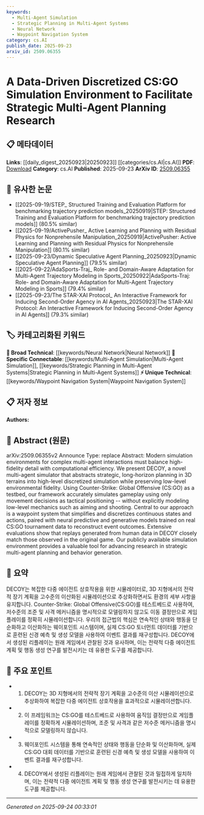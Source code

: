 ```yaml
---
keywords:
  - Multi-Agent Simulation
  - Strategic Planning in Multi-Agent Systems
  - Neural Network
  - Waypoint Navigation System
category: cs.AI
publish_date: 2025-09-23
arxiv_id: 2509.06355
---
```


<!-- KEYWORD_LINKING_METADATA:
{
  "processed_timestamp": "2025-09-24T00:33:01.265994",
  "vocabulary_version": "1.0",
  "selected_keywords": [
    "Multi-Agent Simulation",
    "Strategic Planning in Multi-Agent Systems",
    "Neural Network",
    "Waypoint Navigation System"
  ],
  "rejected_keywords": [],
  "similarity_scores": {
    "Multi-Agent Simulation": 0.82,
    "Strategic Planning in Multi-Agent Systems": 0.84,
    "Neural Network": 0.78,
    "Waypoint Navigation System": 0.79
  },
  "extraction_method": "AI_prompt_based",
  "budget_applied": true,
  "candidates_json": {
    "candidates": [
      {
        "surface": "multi-agent simulator",
        "canonical": "Multi-Agent Simulation",
        "aliases": [
          "multi-agent simulator",
          "multi-agent environment"
        ],
        "category": "specific_connectable",
        "rationale": "Facilitates connections with research in multi-agent systems and simulation environments.",
        "novelty_score": 0.58,
        "connectivity_score": 0.85,
        "specificity_score": 0.78,
        "link_intent_score": 0.82
      },
      {
        "surface": "strategic multi-agent planning",
        "canonical": "Strategic Planning in Multi-Agent Systems",
        "aliases": [
          "strategic planning",
          "multi-agent planning"
        ],
        "category": "specific_connectable",
        "rationale": "Links to research on strategic decision-making in multi-agent contexts.",
        "novelty_score": 0.65,
        "connectivity_score": 0.88,
        "specificity_score": 0.81,
        "link_intent_score": 0.84
      },
      {
        "surface": "neural predictive and generative models",
        "canonical": "Neural Network",
        "aliases": [
          "predictive models",
          "generative models"
        ],
        "category": "broad_technical",
        "rationale": "Connects with the broader field of neural networks used for prediction and generation.",
        "novelty_score": 0.45,
        "connectivity_score": 0.9,
        "specificity_score": 0.7,
        "link_intent_score": 0.78
      },
      {
        "surface": "waypoint system",
        "canonical": "Waypoint Navigation System",
        "aliases": [
          "waypoint system",
          "navigation system"
        ],
        "category": "unique_technical",
        "rationale": "Unique approach to discretizing continuous states in simulation environments.",
        "novelty_score": 0.72,
        "connectivity_score": 0.65,
        "specificity_score": 0.83,
        "link_intent_score": 0.79
      }
    ],
    "ban_list_suggestions": [
      "CS:GO",
      "gameplay"
    ]
  },
  "decisions": [
    {
      "candidate_surface": "multi-agent simulator",
      "resolved_canonical": "Multi-Agent Simulation",
      "decision": "linked",
      "scores": {
        "novelty": 0.58,
        "connectivity": 0.85,
        "specificity": 0.78,
        "link_intent": 0.82
      }
    },
    {
      "candidate_surface": "strategic multi-agent planning",
      "resolved_canonical": "Strategic Planning in Multi-Agent Systems",
      "decision": "linked",
      "scores": {
        "novelty": 0.65,
        "connectivity": 0.88,
        "specificity": 0.81,
        "link_intent": 0.84
      }
    },
    {
      "candidate_surface": "neural predictive and generative models",
      "resolved_canonical": "Neural Network",
      "decision": "linked",
      "scores": {
        "novelty": 0.45,
        "connectivity": 0.9,
        "specificity": 0.7,
        "link_intent": 0.78
      }
    },
    {
      "candidate_surface": "waypoint system",
      "resolved_canonical": "Waypoint Navigation System",
      "decision": "linked",
      "scores": {
        "novelty": 0.72,
        "connectivity": 0.65,
        "specificity": 0.83,
        "link_intent": 0.79
      }
    }
  ]
}
-->

# A Data-Driven Discretized CS:GO Simulation Environment to Facilitate Strategic Multi-Agent Planning Research

## 📋 메타데이터

**Links**: [[daily_digest_20250923|20250923]] [[categories/cs.AI|cs.AI]]
**PDF**: [Download](https://arxiv.org/pdf/2509.06355.pdf)
**Category**: cs.AI
**Published**: 2025-09-23
**ArXiv ID**: [2509.06355](https://arxiv.org/abs/2509.06355)

## 🔗 유사한 논문
- [[2025-09-19/STEP_ Structured Training and Evaluation Platform for benchmarking trajectory prediction models_20250919|STEP: Structured Training and Evaluation Platform for benchmarking trajectory prediction models]] (80.5% similar)
- [[2025-09-19/ActivePusher_ Active Learning and Planning with Residual Physics for Nonprehensile Manipulation_20250919|ActivePusher: Active Learning and Planning with Residual Physics for Nonprehensile Manipulation]] (80.1% similar)
- [[2025-09-23/Dynamic Speculative Agent Planning_20250923|Dynamic Speculative Agent Planning]] (79.5% similar)
- [[2025-09-22/AdaSports-Traj_ Role- and Domain-Aware Adaptation for Multi-Agent Trajectory Modeling in Sports_20250922|AdaSports-Traj: Role- and Domain-Aware Adaptation for Multi-Agent Trajectory Modeling in Sports]] (79.4% similar)
- [[2025-09-23/The STAR-XAI Protocol_ An Interactive Framework for Inducing Second-Order Agency in AI Agents_20250923|The STAR-XAI Protocol: An Interactive Framework for Inducing Second-Order Agency in AI Agents]] (79.3% similar)

## 🏷️ 카테고리화된 키워드
**🧠 Broad Technical**: [[keywords/Neural Network|Neural Network]]
**🔗 Specific Connectable**: [[keywords/Multi-Agent Simulation|Multi-Agent Simulation]], [[keywords/Strategic Planning in Multi-Agent Systems|Strategic Planning in Multi-Agent Systems]]
**⚡ Unique Technical**: [[keywords/Waypoint Navigation System|Waypoint Navigation System]]

## 📋 저자 정보

**Authors:** 

## 📄 Abstract (원문)

arXiv:2509.06355v2 Announce Type: replace 
Abstract: Modern simulation environments for complex multi-agent interactions must balance high-fidelity detail with computational efficiency. We present DECOY, a novel multi-agent simulator that abstracts strategic, long-horizon planning in 3D terrains into high-level discretized simulation while preserving low-level environmental fidelity. Using Counter-Strike: Global Offensive (CS:GO) as a testbed, our framework accurately simulates gameplay using only movement decisions as tactical positioning -- without explicitly modeling low-level mechanics such as aiming and shooting. Central to our approach is a waypoint system that simplifies and discretizes continuous states and actions, paired with neural predictive and generative models trained on real CS:GO tournament data to reconstruct event outcomes. Extensive evaluations show that replays generated from human data in DECOY closely match those observed in the original game. Our publicly available simulation environment provides a valuable tool for advancing research in strategic multi-agent planning and behavior generation.

## 📝 요약

DECOY는 복잡한 다중 에이전트 상호작용을 위한 시뮬레이터로, 3D 지형에서의 전략적 장기 계획을 고수준의 이산화된 시뮬레이션으로 추상화하면서도 환경의 세부 사항을 유지합니다. Counter-Strike: Global Offensive(CS:GO)를 테스트베드로 사용하여, 저수준의 조준 및 사격 메커니즘을 명시적으로 모델링하지 않고도 이동 결정만으로 게임플레이를 정확히 시뮬레이션합니다. 우리의 접근법의 핵심은 연속적인 상태와 행동을 단순화하고 이산화하는 웨이포인트 시스템이며, 실제 CS:GO 토너먼트 데이터를 기반으로 훈련된 신경 예측 및 생성 모델을 사용하여 이벤트 결과를 재구성합니다. DECOY에서 생성된 리플레이는 원래 게임에서 관찰된 것과 유사하며, 이는 전략적 다중 에이전트 계획 및 행동 생성 연구를 발전시키는 데 유용한 도구를 제공합니다.

## 🎯 주요 포인트

- 1. DECOY는 3D 지형에서의 전략적 장기 계획을 고수준의 이산 시뮬레이션으로 추상화하여 복잡한 다중 에이전트 상호작용을 효과적으로 시뮬레이션합니다.
- 2. 이 프레임워크는 CS:GO를 테스트베드로 사용하여 움직임 결정만으로 게임플레이를 정확하게 시뮬레이션하며, 조준 및 사격과 같은 저수준 메커니즘을 명시적으로 모델링하지 않습니다.
- 3. 웨이포인트 시스템을 통해 연속적인 상태와 행동을 단순화 및 이산화하며, 실제 CS:GO 대회 데이터를 기반으로 훈련된 신경 예측 및 생성 모델을 사용하여 이벤트 결과를 재구성합니다.
- 4. DECOY에서 생성된 리플레이는 원래 게임에서 관찰된 것과 밀접하게 일치하며, 이는 전략적 다중 에이전트 계획 및 행동 생성 연구를 발전시키는 데 유용한 도구를 제공합니다.


---

*Generated on 2025-09-24 00:33:01*